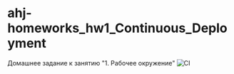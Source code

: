 # ahj-homeworks_hw1_Continuous_Deployment
Домашнее задание к занятию "1. Рабочее окружение"
![CI](https://github.com/saff84/ahj-homeworks_hw1_Continuous_Deployment/actions/workflows/web.yml/badge.svg)